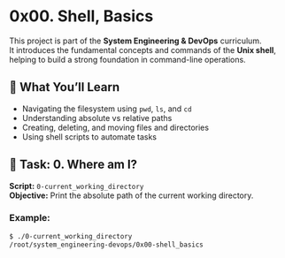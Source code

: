 # 0x00. Shell, Basics

This project is part of the **System Engineering & DevOps** curriculum.  
It introduces the fundamental concepts and commands of the **Unix shell**, helping to build a strong foundation in command-line operations.

## 🔧 What You’ll Learn
- Navigating the filesystem using `pwd`, `ls`, and `cd`
- Understanding absolute vs relative paths
- Creating, deleting, and moving files and directories
- Using shell scripts to automate tasks

## 📂 Task: 0. Where am I?
**Script:** `0-current_working_directory`  
**Objective:** Print the absolute path of the current working directory.

### Example:
```bash
$ ./0-current_working_directory
/root/system_engineering-devops/0x00-shell_basics
